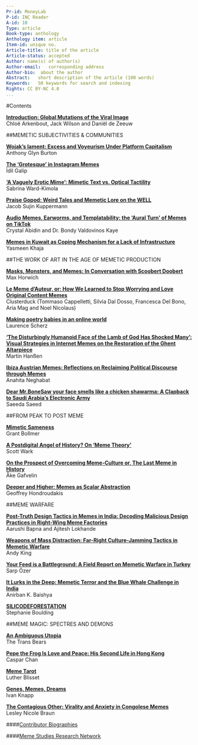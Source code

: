 ```yaml
---
Pr-id: MoneyLab
P-id: INC Reader
A-id: 10
Type: article
Book-type: anthology
Anthology item: article
Item-id: unique no.
Article-title: title of the article
Article-status: accepted
Author: name(s) of author(s)
Author-email:   corresponding address
Author-bio:  about the author
Abstract:   short description of the article (100 words)
Keywords:   50 keywords for search and indexing
Rights: CC BY-NC 4.0
...
```



#Contents

 <a href='ch003.xhtml'>**Introduction: Global Mutations of the Viral Image**</a>
<br/>Chloë Arkenbout, Jack Wilson and Daniël de Zeeuw 

##MEMETIC SUBJECTIVITIES & COMMUNITIES

<a href='ch004.xhtml'>**Wojak’s lament: Excess and Voyeurism Under Platform Capitalism**</a>
<br/>Anthony Glyn Burton

<a href='ch005.xhtml'>**The ‘Grotesque’ in Instagram Memes**</a>
<br/>İdil Galip

<a href='ch006.xhtml'>**‘A Vaguely Erotic Mime’: Mimetic Text vs. Optical Tactility**</a>
<br/>Sabrina Ward-Kimola

<a href='ch007.xhtml'>**Praise Gopod: Weird Tales and Memetic Lore on the WELL**</a>
<br/>Jacob Sujin Kuppermann

<a href='ch008.xhtml'>**Audio Memes, Earworms, and Templatability: the ‘Aural Turn’ of Memes on TikTok**</a>
<br/>Crystal Abidin and Dr. Bondy Valdovinos Kaye

<a href='ch009.xhtml'>**Memes in Kuwait as Coping Mechanism for a Lack of Infrastructure**</a>
<br/>Yasmeen Khaja

##THE WORK OF ART IN THE AGE OF MEMETIC PRODUCTION

<a href='ch010.xhtml'>**Masks, Monsters, and Memes: In Conversation with Scoobert Doobert**</a>
<br/>Max Horwich

<a href='ch011.xhtml'>**Le Meme d’Auteur, or: 
How We Learned to Stop Worrying and Love Original Content Memes**</a>
<br/>Clusterduck (Tommaso Cappelletti, Silvia Dal Dosso, Francesca Del Bono, Aria Mag and Noel Nicolaus)

<a href='ch012.xhtml'>**Making poetry babies in an online world**</a>
<br/>Laurence Scherz

<a href='ch016.xhtml'>**‘The Disturbingly Humanoid Face of the Lamb of God Has Shocked Many’: Visual Strategies in Internet Memes on the Restoration of the Ghent Altarpiece**</a>
<br/>Martin Hanßen

<a href='ch017.xhtml'>**Ibiza Austrian Memes: Reflections on Reclaiming Political Discourse through Memes**</a>
<br/>Anahita Neghabat

<a href='ch018.xhtml'>**Dear Mr.BoneSaw your face smells like a chicken shawarma: 
A Clapback to Saudi Arabia’s Electronic Army**</a>
<br/>Saeeda Saeed

##FROM PEAK TO POST MEME

<a href='ch019.xhtml'>**Mimetic Sameness**</a>
<br/>Grant Bollmer

<a href='ch020.xhtml'>**A Postdigital Angel of History? On ‘Meme Theory'**</a>
<br/>Scott Wark

<a href='ch021.xhtml'>**On the Prospect of Overcoming Meme-Culture or, The Last Meme in History**</a>
<br/>Åke Gafvelin

<a href='ch022.xhtml'>**Deeper and Higher: Memes as Scalar Abstraction**</a>
<br/>Geoffrey Hondroudakis

##MEME WARFARE

<a href='ch023.xhtml'>**Post-Truth Design Tactics in Memes in India: Decoding Malicious Design Practices in Right-Wing Meme Factories**</a>
<br/>Aarushi Bapna and Ajitesh Lokhande

<a href='ch024.xhtml'>**Weapons of Mass Distraction: Far-Right Culture-Jamming Tactics in Memetic Warfare**</a>
<br/>Andy King

<a href='ch025.xhtml'>**Your Feed is a Battleground: A Field Report on Memetic Warfare in Turkey**</a>
<br/>Sarp Özer

<a href='ch026.xhtml'>**It Lurks in the Deep: Memetic Terror and the Blue Whale Challenge in India**</a>
<br/>Anirban K. Baishya

<a href='ch027.xhtml'>**SILICODEFORESTATION**</a>
<br/>Stephanie Boulding

##MEME MAGIC: SPECTRES AND DEMONS

<a href='ch028.xhtml'>**An Ambiguous Utopia**</a>
<br/>The Trans Bears

<a href='ch029.xhtml'>**Pepe the Frog Is Love and Peace: His Second Life in Hong Kong**</a>
<br/>Caspar Chan

<a href='ch030.xhtml'>**Meme Tarot**</a>
<br/>Luther Blisset

<a href='ch031.xhtml'>**Genes, Memes, Dreams**</a>
<br/>Ivan Knapp

<a href='ch032.xhtml'>**The Contagious Other: Virality and Anxiety in Congolese Memes**</a>
<br/>Lesley Nicole Braun

####<a href='ch033.xhtml'>Contributor Biographies</a>

####<a href='ch034.xhtml'>Meme Studies Research Network</a>
